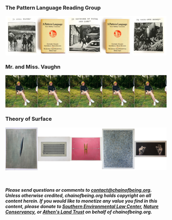 ### The Pattern Language Reading Group
<a href="./plrg/plrg"> <img src="./tiles/plrg.png"> </a>

### Mr. and Miss. Vaughn
<a href="./mmVaughn/mmVaughn"> <img src="./tiles/mmVaughnTile.jpg"> </a>

### Theory of Surface
<a href="./surfaceArt/surfaceArt"> <img src="./tiles/surfaceArtTiles.jpg"> </a>

<p> <br /> </p>

##### Please send questions or comments to <contact@chainofbeing.org>.  Unless otherwise credited, chainofbeing.org holds copyright on all content herein.  If you would like to monetize any value you find in this content, please donate to [Southern Environmental Law Center](https://www.southernenvironment.org/how-to-help/give-today/), [Nature Conservancy](https://support.nature.org), or [Athen's Land Trust](https://connect.clickandpledge.com/w/Form/0d8d085d-92e9-4d3e-9d93-0052b950471b?637236895579056391) on behalf of chainofbeing.org. 

